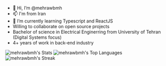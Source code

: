 - 👋 Hi, I’m @mehrawbmh
- 📫 I'm from Iran
- 🌱 I’m currently learning Typescript and ReactJS
- Willing to collaborate on open source projects
- Bachelor of science in Electrical Enginerring from University of Tehran (Digital Systems focus)
- 4+ years of work in back-end industry

![mehrawbmh's Stats](https://github-readme-stats.vercel.app/api?username=mehrawbmh&theme=vue-dark&show_icons=true&hide_border=false&count_private=true)
![mehrawbmh's Top Languages](https://github-readme-stats.vercel.app/api/top-langs/?username=mehrawbmh&theme=vue-dark&show_icons=true&hide_border=true&layout=compact)
![mehrawbmh's Streak](https://github-readme-streak-stats.herokuapp.com/?user=mehrawbmh&theme=vue-dark&hide_border=false)


